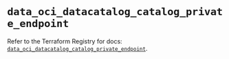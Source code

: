 # `data_oci_datacatalog_catalog_private_endpoint`

Refer to the Terraform Registry for docs: [`data_oci_datacatalog_catalog_private_endpoint`](https://registry.terraform.io/providers/oracle/oci/6.18.0/docs/data-sources/datacatalog_catalog_private_endpoint).
